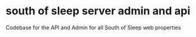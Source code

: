 # south of sleep server admin and api
Codebase for the API and Admin for all South of Sleep web properties 

